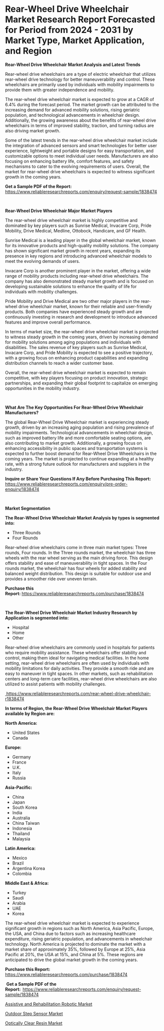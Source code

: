 <p><h1>Rear-Wheel Drive Wheelchair Market Research Report Forecasted for Period from 2024 -  2031 by Market Type, Market Application, and Region</h1></p><p><strong>Rear-Wheel Drive Wheelchair Market Analysis and Latest Trends</strong></p>
<p><p>Rear-wheel drive wheelchairs are a type of electric wheelchair that utilizes rear-wheel drive technology for better maneuverability and control. These wheelchairs are primarily used by individuals with mobility impairments to provide them with greater independence and mobility. </p><p>The rear-wheel drive wheelchair market is expected to grow at a CAGR of 6.4% during the forecast period. The market growth can be attributed to the increasing demand for advanced mobility solutions, rising geriatric population, and technological advancements in wheelchair design. Additionally, the growing awareness about the benefits of rear-wheel drive wheelchairs in terms of improved stability, traction, and turning radius are also driving market growth.</p><p>Some of the latest trends in the rear-wheel drive wheelchair market include the integration of advanced sensors and smart technologies for better user experience, lightweight and portable designs for easy transportation, and customizable options to meet individual user needs. Manufacturers are also focusing on enhancing battery life, comfort features, and safety mechanisms to cater to the evolving requirements of users. Overall, the market for rear-wheel drive wheelchairs is expected to witness significant growth in the coming years.</p></p>
<p><strong>Get a Sample PDF of the Report:&nbsp;</strong> <a href="https://www.reliableresearchreports.com/enquiry/request-sample/1838474">https://www.reliableresearchreports.com/enquiry/request-sample/1838474</a></p>
<p>&nbsp;</p>
<p><strong>Rear-Wheel Drive Wheelchair Major Market Players</strong></p>
<p><p>The rear-wheel drive wheelchair market is highly competitive and dominated by key players such as Sunrise Medical, Invacare Corp, Pride Mobility, Drive Medical, Medline, Ottobock, Handicare, and GF Health. </p><p>Sunrise Medical is a leading player in the global wheelchair market, known for its innovative products and high-quality mobility solutions. The company has shown significant market growth in recent years, expanding its presence in key regions and introducing advanced wheelchair models to meet the evolving demands of users.</p><p>Invacare Corp is another prominent player in the market, offering a wide range of mobility products including rear-wheel drive wheelchairs. The company has also demonstrated steady market growth and is focused on developing sustainable solutions to enhance the quality of life for individuals with mobility challenges.</p><p>Pride Mobility and Drive Medical are two other major players in the rear-wheel drive wheelchair market, known for their reliable and user-friendly products. Both companies have experienced steady growth and are continuously investing in research and development to introduce advanced features and improve overall performance.</p><p>In terms of market size, the rear-wheel drive wheelchair market is projected to witness steady growth in the coming years, driven by increasing demand for mobility solutions among aging populations and individuals with disabilities. The sales revenue of key players such as Sunrise Medical, Invacare Corp, and Pride Mobility is expected to see a positive trajectory, with a growing focus on enhancing product capabilities and expanding distribution channels to reach a wider customer base.</p><p>Overall, the rear-wheel drive wheelchair market is expected to remain competitive, with key players focusing on product innovation, strategic partnerships, and expanding their global footprint to capitalize on emerging opportunities in the mobility industry.</p></p>
<p>&nbsp;</p>
<p><strong>What Are The Key Opportunities For Rear-Wheel Drive Wheelchair Manufacturers?</strong></p>
<p><p>The global Rear-Wheel Drive Wheelchair market is experiencing steady growth, driven by an increasing aging population and rising prevalence of mobility impairments. Technological advancements in wheelchair design, such as improved battery life and more comfortable seating options, are also contributing to market growth. Additionally, a growing focus on enhancing accessibility in public spaces and transportation systems is expected to further boost demand for Rear-Wheel Drive Wheelchairs in the coming years. The market is projected to continue expanding at a healthy rate, with a strong future outlook for manufacturers and suppliers in the industry.</p></p>
<p><strong>Inquire or Share Your Questions If Any Before Purchasing This Report:</strong> <a href="https://www.reliableresearchreports.com/enquiry/pre-order-enquiry/1838474">https://www.reliableresearchreports.com/enquiry/pre-order-enquiry/1838474</a></p>
<p>&nbsp;</p>
<p><strong>Market Segmentation</strong></p>
<p><strong>The Rear-Wheel Drive Wheelchair Market Analysis by types is segmented into:</strong></p>
<p><ul><li>Three Rounds</li><li>Four Rounds</li></ul></p>
<p><p>Rear-wheel drive wheelchairs come in three main market types: Three rounds, Four rounds. In the Three rounds market, the wheelchair has three wheels with the rear wheel serving as the main driving force. This design offers stability and ease of maneuverability in tight spaces. In the Four rounds market, the wheelchair has four wheels for added stability and balanced weight distribution. This design is suitable for outdoor use and provides a smoother ride over uneven terrain.</p></p>
<p><strong>Purchase this Report:&nbsp;</strong><a href="https://www.reliableresearchreports.com/purchase/1838474">https://www.reliableresearchreports.com/purchase/1838474</a></p>
<p>&nbsp;</p>
<p><strong>The Rear-Wheel Drive Wheelchair Market Industry Research by Application is segmented into:</strong></p>
<p><ul><li>Hospital</li><li>Home</li><li>Other</li></ul></p>
<p><p>Rear-wheel drive wheelchairs are commonly used in hospitals for patients who require mobility assistance. These wheelchairs offer stability and control, making them ideal for navigating medical facilities. In the home setting, rear-wheel drive wheelchairs are often used by individuals with mobility limitations for daily activities. They provide a smooth ride and are easy to maneuver in tight spaces. In other markets, such as rehabilitation centers and long-term care facilities, rear-wheel drive wheelchairs are also utilized to assist patients with mobility challenges.</p></p>
<p><a href="https://www.reliableresearchreports.com/rear-wheel-drive-wheelchair-r1838474">&nbsp;https://www.reliableresearchreports.com/rear-wheel-drive-wheelchair-r1838474</a></p>
<p><strong>In terms of Region, the Rear-Wheel Drive Wheelchair Market Players available by Region are:</strong></p>
<p>
    <p> <strong> North America: </strong>
        <ul>
            <li>United States</li>
            <li>Canada</li>
        </ul>
        </p> 
    <p> <strong> Europe: </strong>
        <ul>
            <li>Germany</li>
            <li>France</li>
            <li>U.K.</li>
            <li>Italy</li>
            <li>Russia</li>
        </ul>
        </p> 
    <p> <strong> Asia-Pacific: </strong>
        <ul>
            <li>China</li>
            <li>Japan</li>
            <li>South Korea</li>
            <li>India</li>
            <li>Australia</li>
            <li>China Taiwan</li>
            <li>Indonesia</li>
            <li>Thailand</li>
            <li>Malaysia</li>
        </ul>
        </p> 
    <p> <strong> Latin America: </strong>
        <ul>
            <li>Mexico</li>
            <li>Brazil</li>
            <li>Argentina Korea</li>
            <li>Colombia</li>
        </ul>
        </p> 
    <p> <strong> Middle East & Africa: </strong>
        <ul>
            <li>Turkey</li>
            <li>Saudi</li>
            <li>Arabia</li>
            <li>UAE</li>
            <li>Korea</li>
        </ul>
    </p>
    </p>
<p><p>The rear-wheel drive wheelchair market is expected to experience significant growth in regions such as North America, Asia Pacific, Europe, the USA, and China due to factors such as increasing healthcare expenditure, rising geriatric population, and advancements in wheelchair technology. North America is projected to dominate the market with a market share of approximately 35%, followed by Europe at 25%, Asia Pacific at 20%, the USA at 15%, and China at 5%. These regions are anticipated to drive the global market growth in the coming years.</p></p>
<p><strong>Purchase this Report: </strong><a href="https://www.reliableresearchreports.com/purchase/1838474">https://www.reliableresearchreports.com/purchase/1838474</a></p>
<p>&nbsp;<strong>Get a Sample PDF of the Report:&nbsp;&nbsp;</strong><a href="https://www.reliableresearchreports.com/enquiry/request-sample/1838474">https://www.reliableresearchreports.com/enquiry/request-sample/1838474</a></p>
<p><strong></strong></p>
<p><p><a href="https://github.com/JameTravis/Market-Research-Report-List-4/blob/main/assistive-and-rehabilitation-robotic-market.md">Assistive and Rehabilitation Robotic Market</a></p><p><a href="https://www.linkedin.com/pulse/outdoor-step-sensor-market-size-outlook-forecast-2024-2p5le?trackingId=jdERmcX66%2F2GCV1dseTVIg%3D%3D">Outdoor Step Sensor Market</a></p><p><a href="https://issuu.com/reportprime-2/docs/optically-clear-resin-market-size-2030.pptx">Optically Clear Resin Market</a></p></p>